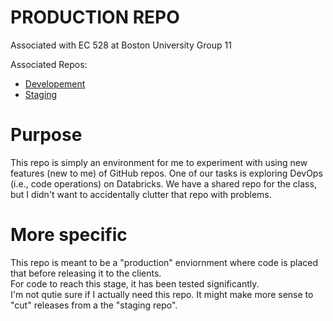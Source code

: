 # PRODUCTION REPO

Associated with EC 528 at Boston University
Group 11

Associated Repos:
- [Developement](https://github.com/pdvnny/mlops-databricks-test-env)
- [Staging](https://github.com/pdvnny/mlops-databricks-test-staging)

# Purpose

This repo is simply an environment for me to experiment with using new features (new to me) of GitHub repos. One of our tasks is exploring DevOps (i.e., code operations) on Databricks. We have a shared repo for the class, but I didn't want to accidentally clutter that repo with problems.

# More specific

This repo is meant to be a "production" enviornment where code is placed that before releasing it to the clients.  
For code to reach this stage, it has been tested significantly.  
I'm not qutie sure if I actually need this repo.
It might make more sense to "cut" releases from a the "staging repo".
